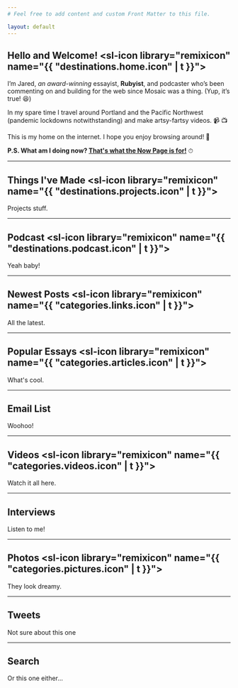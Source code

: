 ```yaml
---
# Feel free to add content and custom Front Matter to this file.

layout: default
---
```


## Hello and Welcome! <sl-icon library="remixicon" name="{{ "destinations.home.icon" | t }}"></sl-icon>

I’m Jared, _an award-winning_ essayist, **Rubyist**, and podcaster who’s been commenting on and building for the web since Mosaic was a thing. (Yup, it’s true! 😆)

In my spare time I travel around Portland and the Pacific Northwest (pandemic lockdowns notwithstanding) and make artsy-fartsy videos. 📹 📺

This is my home on the internet. I hope you enjoy browsing around! 📍

**P.S. What am I doing now? [That's what the Now Page is for!](/now)** ⏱

----

## Things I've Made <sl-icon library="remixicon" name="{{ "destinations.projects.icon" | t }}"></sl-icon>

Projects stuff.

----

## Podcast <sl-icon library="remixicon" name="{{ "destinations.podcast.icon" | t }}"></sl-icon>

Yeah baby!

----

## Newest Posts <sl-icon library="remixicon" name="{{ "categories.links.icon" | t }}"></sl-icon>

All the latest.

----

## Popular Essays <sl-icon library="remixicon" name="{{ "categories.articles.icon" | t }}"></sl-icon>

What's cool.

----

## Email List

Woohoo!

----

## Videos <sl-icon library="remixicon" name="{{ "categories.videos.icon" | t }}"></sl-icon>

Watch it all here.

----

## Interviews

Listen to me!

----

## Photos <sl-icon library="remixicon" name="{{ "categories.pictures.icon" | t }}"></sl-icon>

They look dreamy.

----

## Tweets

Not sure about this one

----

## Search

Or this one either…